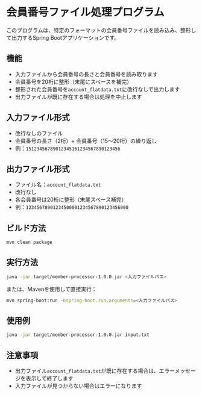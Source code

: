 # 会員番号ファイル処理プログラム

このプログラムは、特定のフォーマットの会員番号ファイルを読み込み、整形して出力するSpring Bootアプリケーションです。

## 機能

- 入力ファイルから会員番号の長さと会員番号を読み取ります
- 会員番号を20桁に整形（末尾にスペースを補完）
- 整形された会員番号を`account_flatdata.txt`に改行なしで出力します
- 出力ファイルが既に存在する場合は処理を中止します

## 入力ファイル形式

- 改行なしのファイル
- 会員番号の長さ（2桁）+ 会員番号（15〜20桁）の繰り返し
- 例：`15123456789012345161234567890123456`

## 出力ファイル形式

- ファイル名：`account_flatdata.txt`
- 改行なし
- 各会員番号は20桁に整形（末尾スペース補完）
- 例：`12345678901234500001234567890123456000`

## ビルド方法

```bash
mvn clean package
```

## 実行方法

```bash
java -jar target/member-processor-1.0.0.jar <入力ファイルパス>
```

または、Mavenを使用して直接実行：

```bash
mvn spring-boot:run -Dspring-boot.run.arguments=<入力ファイルパス>
```

## 使用例

```bash
java -jar target/member-processor-1.0.0.jar input.txt
```

## 注意事項

- 出力ファイル`account_flatdata.txt`が既に存在する場合は、エラーメッセージを表示して終了します
- 入力ファイルが見つからない場合はエラーになります
